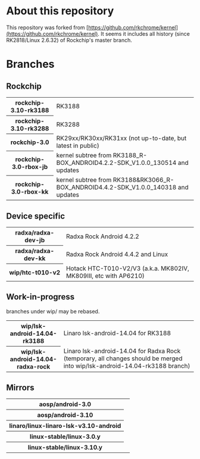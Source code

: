 # About this repository

This repository was forked from [https://github.com/rkchrome/kernel](https://github.com/rkchrome/kernel). It seems it includes all history (since RK2818/Linux 2.6.32) of Rockchip's master branch.

# Branches

## Rockchip

<table>
  <tr>
    <th>rockchip-3.10-rk3188</th>
    <td>RK3188</td>
  </tr>
  <tr>
    <th>rockchip-3.10-rk3288</th>
    <td>RK3288</td>
  </tr>
  <tr>
    <th>rockchip-3.0</th>
    <td>RK29xx/RK30xx/RK31xx (not up-to-date, but latest in public)</td>
  </tr>
  <tr>
    <th>rockchip-3.0-rbox-jb</th>
    <td>kernel subtree from RK3188_R-BOX_ANDROID4.2.2-SDK_V1.0.0_130514 and updates</td>
  </tr>
  <tr>
    <th>rockchip-3.0-rbox-kk</th>
    <td>kernel subtree from RK3188&RK3066_R-BOX_ANDROID4.4.2-SDK_V1.0.0_140318 and updates</td>
  </tr>
</table>

## Device specific

<table>
  <tr>
    <th>radxa/radxa-dev-jb</th>
    <td>Radxa Rock Android 4.2.2</td>
  </tr>
  <tr>
    <th>radxa/radxa-dev-kk</th>
    <td>Radxa Rock Android 4.4.2 and Linux</td>
  </tr>
  <tr>
    <th>wip/htc-t010-v2</th>
    <td>Hotack HTC-T010-V2/V3 (a.k.a. MK802IV, MK809III, etc with AP6210)</td>
  </tr>
</table>

## Work-in-progress

branches under wip/ may be rebased.

<table>
  <tr>
    <th>wip/lsk-android-14.04-rk3188</th>
    <td>Linaro lsk-android-14.04 for RK3188</td>
  </tr>
  <tr>
    <th>wip/lsk-android-14.04-radxa-rock</th>
    <td>Linaro lsk-android-14.04 for Radxa Rock (temporary, all changes should be merged into wip/lsk-android-14.04-rk3188 branch)</td>
  </tr>
</table>

## Mirrors

<table>
  <tr>
    <th>aosp/android-3.0</th>
    <td></td>
  </tr>
  <tr>
    <th>aosp/android-3.10</th>
    <td></td>
  </tr>
  <tr>
    <th>linaro/linux-linaro-lsk-v3.10-android</th>
    <td></td>
  </tr>
  <tr>
    <th>linux-stable/linux-3.0.y</th>
    <td></td>
  </tr>
  <tr>
    <th>linux-stable/linux-3.10.y</th>
    <td></td>
  </tr>
</table>